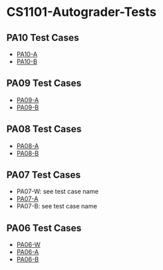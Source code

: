 # CS1101-Autograder-Tests

## PA10 Test Cases
- [PA10-A](./PA10/PA10-A.md)
- [PA10-B](./PA10/PA10-B.md)

## PA09 Test Cases
- [PA09-A](./PA09/PA09-A.md)
- [PA09-B](./PA09/PA09-B.md)

## PA08 Test Cases
- [PA08-A](./PA08/PA08-A.md)
- [PA08-B](./PA08/PA08-B.md)

## PA07 Test Cases
- PA07-W: see test case name
- [PA07-A](./PA07/PA07-A.md)
- PA07-B: see test case name

## PA06 Test Cases
- [PA06-W](./PA06/PA06-W.md)
- [PA06-A](./PA06/PA06-A.md)
- [PA06-B](./PA06/PA06-B.md)






